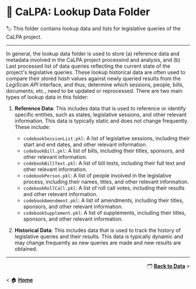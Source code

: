 # :open_file_folder: CaLPA: Lookup Data Folder

:label: This folder contains lookup data and lists for legislative queries of the CaLPA project.

----

In general, the lookup data folder is used to store (a) reference data and metadata involved in the CaLPA project processind and analysis, and (b) Last processed list of data queries reflecting the current state of the project's legislative queries. These lookup historical data are often used to compare their stored *hash* values against newly queried results from the *LegiScan API* interface, and thus, determine which sessions, people, bills, documents, etc., need to be updated or reprocessed. There are two main types of lookup data in this folder:

1. **Reference Data**: This includes data that is used to reference or identify specific entities, such as states, legislative sessions, and other relevant information. This data is typically static and does not change frequently. These include:
      - `codebookSessionList.pkl`: A list of legislative sessions, including their start and end dates, and other relevant information.
      - `codebookBill.pkl`: A list of bills, including their titles, sponsors, and other relevant information.
      - `codebookBillText.pkl`: A list of bill texts, including their full text and other relevant information.
      - `codebookPerson.pkl`: A list of people involved in the legislative process, including their names, titles, and other relevant information.
      - `codebookRollCall.pkl`: A list of roll call votes, including their results and other relevant information.
      - `codebookAmendment.pkl`: A list of amendments, including their titles, sponsors, and other relevant information.
      - `codebookSupplement.pkl`: A list of supplements, including their titles, sponsors, and other relevant information.

2. **Historical Data**: This includes data that is used to track the history of legislative queries and their results. This data is typically dynamic and may change frequently as new queries are made and new results are obtained.

----

<div align="right">

:card_index_dividers:  [**Back to Data**](../) >
</div><div align="left">

< :house:  [**Home**](../../)

</div>

